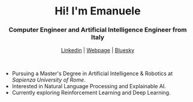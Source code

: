 <h1 align="center">Hi! I'm Emanuele</h1>
<h3 align="center">Computer Engineer and Artificial Intelligence Engineer from Italy</h3>

<p align="center">
  <a href="https://www.linkedin.com/in/emanuele-frasca/">Linkedin</a> |
  <a href="https://noostale.github.io">Webpage</a> |
  <a href="https://noostale.github.io">Bluesky</a>
</p>

<br>

- Pursuing a Master's Degree in Artificial Intelligence & Robotics at _Sapienza University of Rome_.
- Interested in Natural Language Processing and Explainable AI.
- Currently exploring Reinforcement Learning and Deep Learning.
